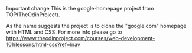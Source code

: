 Important change
This is the google-homepage project from TOP(TheOdinProject).

As the name suggests the project is to clone the "google.com" homepage with HTML and CSS.
 For more info please go to https://www.theodinproject.com/courses/web-development-101/lessons/html-css?ref=lnav
